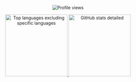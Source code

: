 <p align="center">
  <img src="https://komarev.com/ghpvc/?username=beratahmetaj&label=Profile%20views&color=brightgreen&style=for-the-badge" alt="Profile views" />
</p>

<div align="center"> 
  <a href="https://github.com/anuraghazra/github-readme-stats">
    <img height="200" src="https://github-readme-stats-git-masterrstaa-rickstaa.vercel.app/api/top-langs/?username=berat02xz&layout=compact&langs_count=6&hide=css,html&count_private=true&hide_border=true&role=owner,collaborator&theme=tokyonight" alt="Top languages excluding specific languages" />
  </a>

  <a href="https://github.com/anuraghazra/github-readme-stats">
    <img height="200" src="https://github-readme-stats-git-masterrstaa-rickstaa.vercel.app/api?username=berat02xz&show_icons=true&count_private=true&line_height=28&hide_border=true&card_width=450&include_all_commits=true&role=owner,collaborator&theme=tokyonight" alt="GitHub stats detailed" />
  </a>
</div>
